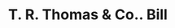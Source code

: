 ---
doi: 10.7916/D8JT12JN
date_other: '1908'
date_other_textual: '1908'
form: printed ephemera
genre:
- Invoices
name:
- T. R. Thomas & Co.
object_in_context_url: https://biggert.cul.columbia.edu/items/view/ave_biggert_01227
subject_hierarchical_geographic:
- Utica, New York, United States
subject_name:
- T. R. Thomas & Co.
title: T. R. Thomas & Co.. Bill
sort_title: T. R. Thomas & Co.. Bill
call_number: ave_biggert_01227
coordinates:
- 43.094722222222224,-75.27583333333334
pid: ave_biggert_01227
identifiers: ave_biggert_01227
permalink: /biggert/ave_biggert_01227/
layout: iiif-image-page
---